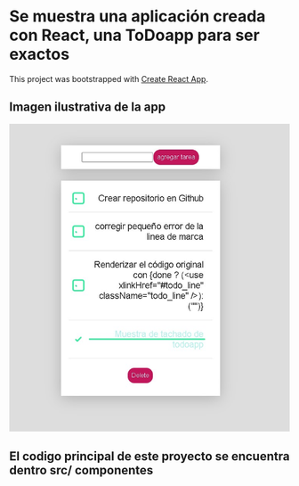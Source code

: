 # Se muestra una aplicación creada con React, una ToDoapp para ser exactos

This project was bootstrapped with [Create React App](https://github.com/facebook/create-react-app).
## Imagen ilustrativa de la app
![Imagen ilustrativa de la app](https://github.com/Kerizr/React-todoapp/blob/main/TODO.jpg)

## El codigo principal de este proyecto se encuentra dentro src/ componentes

